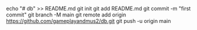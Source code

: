 echo "# db" >> README.md
git init
git add README.md
git commit -m "first commit"
git branch -M main
git remote add origin https://github.com/gameplayandmus2/db.git
git push -u origin main
